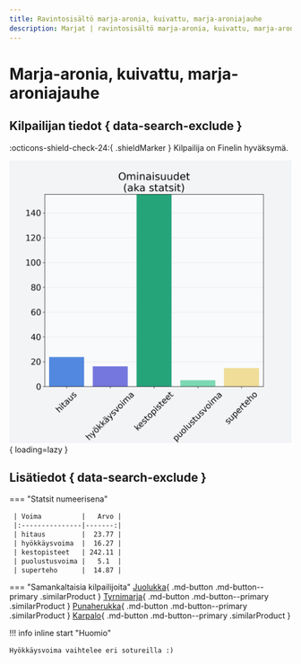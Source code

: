 ```yaml
---
title: Ravintosisältö marja-aronia, kuivattu, marja-aroniajauhe
description: Marjat | ravintosisältö marja-aronia, kuivattu, marja-aroniajauhe
---
```


# Marja-aronia, kuivattu, marja-aroniajauhe


## Kilpailijan tiedot { data-search-exclude }

:octicons-shield-check-24:{ .shieldMarker } Kilpailija on Finelin hyväksymä.

![Marja-aronia, kuivattu, marja-aroniajauhe](./images/marja-aronia-kuivattu-marja-aroniajauhe.png){ loading=lazy }

## Lisätiedot { data-search-exclude }
=== "Statsit numeerisena"

     | Voima          |   Arvo |
     |:---------------|-------:|
     | hitaus         |  23.77 |
     | hyökkäysvoima  |  16.27 |
     | kestopisteet   | 242.11 |
     | puolustusvoima |   5.1  |
     | superteho      |  14.87 |

=== "Samankaltaisia kilpailijoita"
    [Juolukka](/juolukka){ .md-button .md-button--primary .similarProduct }
    [Tyrnimarja](/tyrnimarja){ .md-button .md-button--primary .similarProduct }
    [Punaherukka](/punaherukka){ .md-button .md-button--primary .similarProduct }
    [Karpalo](/karpalo){ .md-button .md-button--primary .similarProduct }

!!! info inline start "Huomio"

    Hyökkäysvoima vaihtelee eri sotureilla :)
